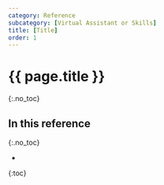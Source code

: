 ```yaml
---
category: Reference
subcategory: [Virtual Assistant or Skills]
title: [Title]
order: 1
---
```


# {{ page.title }}
{:.no_toc}

## In this reference
{:.no_toc}

* 
{:toc}